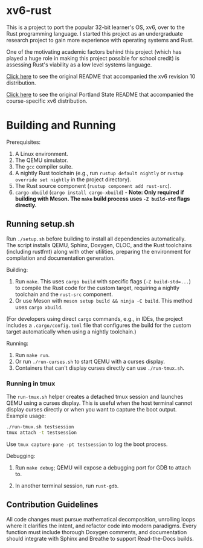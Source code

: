 # xv6-rust

This is a project to port the popular 32-bit learner's OS, xv6, over to the Rust programming language. I started this project as an undergraduate research project to gain more experience with operating systems and Rust.

One of the motivating academic factors behind this project (which has played a huge role in making this project possible for school credit) is assessing Rust's viability as a low level systems language.

[Click here](README) to see the original README that accompanied the xv6 revision 10 distribution.

[Click here](README-PDX) to see the original Portland State README that accompanied the course-specific xv6 distribution.

# Building and Running

Prerequisites:

1. A Linux environment.
2. The QEMU simulator.
3. The `gcc` compiler suite.
4. A nightly Rust toolchain (e.g., run `rustup default nightly` or `rustup override set nightly` in the project directory).
5. The Rust source component (`rustup component add rust-src`).
6. `cargo-xbuild` (`cargo install cargo-xbuild`) - **Note: Only required if building with Meson. The `make` build process uses `-Z build-std` flags directly.**

## Running setup.sh

Run `./setup.sh` before building to install all dependencies automatically. The script installs QEMU, Sphinx, Doxygen, CLOC, and the Rust toolchains (including rustfmt) along with other utilities, preparing the environment for compilation and documentation generation.

Building:
1. Run `make`. This uses `cargo build` with specific flags (`-Z build-std=...`) to compile the Rust code for the custom target, requiring a nightly toolchain and the `rust-src` component.
2. Or use Meson with `meson setup build && ninja -C build`. This method uses `cargo xbuild`.

(For developers using direct `cargo` commands, e.g., in IDEs, the project includes a `.cargo/config.toml` file that configures the build for the custom target automatically when using a nightly toolchain.)

Running:

1. Run `make run`.
2. Or run `./run-curses.sh` to start QEMU with a curses display.
3. Containers that can't display curses directly can use `./run-tmux.sh`.

### Running in tmux

The `run-tmux.sh` helper creates a detached tmux session and launches
QEMU using a curses display. This is useful when the host terminal
cannot display curses directly or when you want to capture the boot
output. Example usage:

```bash
./run-tmux.sh testsession
tmux attach -t testsession
```

Use `tmux capture-pane -pt testsession` to log the boot process.

Debugging:

1. Run `make debug`; QEMU will expose a debugging port for GDB to attach to.

1. In another terminal session, run `rust-gdb`.

## Contribution Guidelines

All code changes must pursue mathematical decomposition, unrolling loops where it clarifies the intent, and refactor code into modern paradigms. Every function must include thorough Doxygen comments, and documentation should integrate with Sphinx and Breathe to support Read-the-Docs builds.
